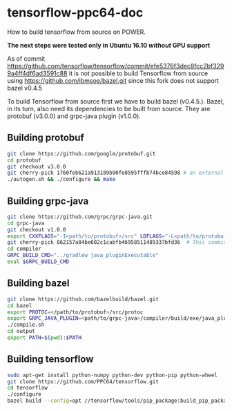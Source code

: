 # tensorflow-ppc64-doc
How to build tensorflow from source on POWER.

**The next steps were tested only in Ubuntu 16.10 _without_ GPU support**

As of commit https://github.com/tensorflow/tensorflow/commit/efe5376f3dec8fcc2bf3299a4ff4df6ad3591c88 it is not possible to build Tensorflow from source using https://github.com/ibmsoe/bazel.git since this fork does not support bazel v0.4.5

To build Tensorflow from source first we have to build bazel (v0.4.5.).
Bazel, in its turn, also need its dependencies to be built from source. They are protobuf (v3.0.0) and grpc-java plugin (v1.0.0).

## Building protobuf
```bash
git clone https://github.com/google/protobuf.git
cd protobuf
git checkout v3.0.0
git cherry-pick 1760feb621a913189b90fe8595fffb74bce84598 # an external dependecy URL has changed
./autogen.sh && ./configure && make
```

## Building grpc-java
```bash
git clone https://github.com/grpc/grpc-java.git
cd grpc-java
git checkout v1.0.0
export CXXFLAGS="-I<path/to/protobuf>/src" LDFLAGS="-L<path/to/protobuf>/src/.libs"
git cherry-pick 862157a84be602c1cabfb46958511489337bfd36  # This commit has Power specific changes
cd compiler
GRPC_BUILD_CMD="../gradlew java_pluginExecutable"
eval $GRPC_BUILD_CMD
```
## Building bazel
```bash
git clone https://github.com/bazelbuild/bazel.git
cd bazel
export PROTOC=</path/to/protobuf>/src/protoc
export GRPC_JAVA_PLUGIN=<path/to/grpc-java>/compiler/build/exe/java_plugin/protoc-gen-grpc-java
./compile.sh
cd output
export PATH=$(pwd):$PATH
```
## Building tensorflow
```bash
sudo apt-get install python-numpy python-dev python-pip python-wheel
git clone https://github.com/PPC64/tensorflow.git
cd tensorflow
./configure
bazel build --config=opt //tensorflow/tools/pip_package:build_pip_package
```
